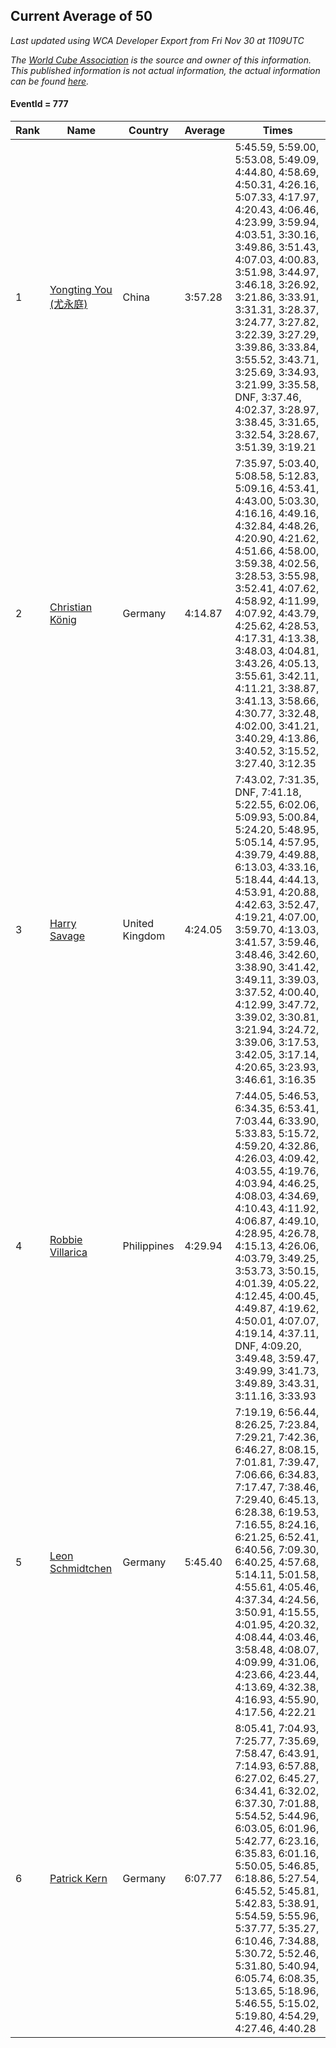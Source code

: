 ## Current Average of 50

*Last updated using WCA Developer Export from Fri Nov 30 at 1109UTC*

*The [World Cube Association](https://www.worldcubeassociation.org) is the source and owner of this information. This published information is not actual information, the actual information can be found [here](https://www.worldcubeassociation.org/results).*

#### EventId = 777

|Rank|Name|Country|Average|Times|  
|--|--|--|--|--|  
|1|[Yongting You (尤永庭)](https://www.worldcubeassociation.org/persons/2010YOUY01)|China|3:57.28|5:45.59, 5:59.00, 5:53.08, 5:49.09, 4:44.80, 4:58.69, 4:50.31, 4:26.16, 5:07.33, 4:17.97, 4:20.43, 4:06.46, 4:23.99, 3:59.94, 4:03.51, 3:30.16, 3:49.86, 3:51.43, 4:07.03, 4:00.83, 3:51.98, 3:44.97, 3:46.18, 3:26.92, 3:21.86, 3:33.91, 3:31.31, 3:28.37, 3:24.77, 3:27.82, 3:22.39, 3:27.29, 3:39.86, 3:33.84, 3:55.52, 3:43.71, 3:25.69, 3:34.93, 3:21.99, 3:35.58, DNF, 3:37.46, 4:02.37, 3:28.97, 3:38.45, 3:31.65, 3:32.54, 3:28.67, 3:51.39, 3:19.21|  
|2|[Christian König](https://www.worldcubeassociation.org/persons/2015KOEN01)|Germany|4:14.87|7:35.97, 5:03.40, 5:08.58, 5:12.83, 5:09.16, 4:53.41, 4:43.00, 5:03.30, 4:16.16, 4:49.16, 4:32.84, 4:48.26, 4:20.90, 4:21.62, 4:51.66, 4:58.00, 3:59.38, 4:02.56, 3:28.53, 3:55.98, 3:52.41, 4:07.62, 4:58.92, 4:11.99, 4:07.92, 4:43.79, 4:25.62, 4:28.53, 4:17.31, 4:13.38, 3:48.03, 4:04.81, 3:43.26, 4:05.13, 3:55.61, 3:42.11, 4:11.21, 3:38.87, 3:41.13, 3:58.66, 4:30.77, 3:32.48, 4:02.00, 3:41.21, 3:40.29, 4:13.86, 3:40.52, 3:15.52, 3:27.40, 3:12.35|  
|3|[Harry Savage](https://www.worldcubeassociation.org/persons/2013SAVA01)|United Kingdom|4:24.05|7:43.02, 7:31.35, DNF, 7:41.18, 5:22.55, 6:02.06, 5:09.93, 5:00.84, 5:24.20, 5:48.95, 5:05.14, 4:57.95, 4:39.79, 4:49.88, 6:13.03, 4:33.16, 5:18.44, 4:44.13, 4:53.91, 4:20.88, 4:42.63, 3:52.47, 4:19.21, 4:07.00, 3:59.70, 4:13.03, 3:41.57, 3:59.46, 3:48.46, 3:42.60, 3:38.90, 3:41.42, 3:49.11, 3:39.03, 3:37.52, 4:00.40, 4:12.99, 3:47.72, 3:39.02, 3:30.81, 3:21.94, 3:24.72, 3:39.06, 3:17.53, 3:42.05, 3:17.14, 4:20.65, 3:23.93, 3:46.61, 3:16.35|  
|4|[Robbie Villarica](https://www.worldcubeassociation.org/persons/2010VILL03)|Philippines|4:29.94|7:44.05, 5:46.53, 6:34.35, 6:53.41, 7:03.44, 6:33.90, 5:33.83, 5:15.72, 4:59.20, 4:32.86, 4:26.03, 4:09.42, 4:03.55, 4:19.76, 4:03.94, 4:46.25, 4:08.03, 4:34.69, 4:10.43, 4:11.92, 4:06.87, 4:49.10, 4:28.95, 4:26.78, 4:15.13, 4:26.06, 4:03.79, 3:49.25, 3:53.73, 3:50.15, 4:01.39, 4:05.22, 4:12.45, 4:00.45, 4:49.87, 4:19.62, 4:50.01, 4:07.07, 4:19.14, 4:37.11, DNF, 4:09.20, 3:49.48, 3:59.47, 3:49.99, 3:41.73, 3:49.89, 3:43.31, 3:11.16, 3:33.93|  
|5|[Leon Schmidtchen](https://www.worldcubeassociation.org/persons/2010SCHM01)|Germany|5:45.40|7:19.19, 6:56.44, 8:26.25, 7:23.84, 7:29.21, 7:42.36, 6:46.27, 8:08.15, 7:01.81, 7:39.47, 7:06.66, 6:34.83, 7:17.47, 7:38.46, 7:29.40, 6:45.13, 6:28.38, 6:19.53, 7:16.55, 8:24.16, 6:21.25, 6:52.41, 6:40.56, 7:09.30, 6:40.25, 4:57.68, 5:14.11, 5:01.58, 4:55.61, 4:05.46, 4:37.34, 4:24.56, 3:50.91, 4:15.55, 4:01.95, 4:20.32, 4:08.44, 4:03.46, 3:58.48, 4:08.07, 4:09.99, 4:31.06, 4:23.66, 4:23.44, 4:13.69, 4:32.38, 4:16.93, 4:55.90, 4:17.56, 4:22.21|  
|6|[Patrick Kern](https://www.worldcubeassociation.org/persons/2011KERN02)|Germany|6:07.77|8:05.41, 7:04.93, 7:25.77, 7:35.69, 7:58.47, 6:43.91, 7:14.93, 6:57.88, 6:27.02, 6:45.27, 6:34.41, 6:32.02, 6:37.30, 7:01.88, 5:54.52, 5:44.96, 6:03.05, 6:01.96, 5:42.77, 6:23.16, 6:35.83, 6:01.16, 5:50.05, 5:46.85, 6:18.86, 5:27.54, 6:45.52, 5:45.81, 5:42.83, 5:38.91, 5:54.59, 5:55.96, 5:37.77, 5:35.27, 6:10.46, 7:34.88, 5:30.72, 5:52.46, 5:31.80, 5:40.94, 6:05.74, 6:08.35, 5:13.65, 5:18.96, 5:46.55, 5:15.02, 5:19.80, 4:54.29, 4:27.46, 4:40.28|  
